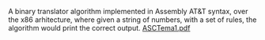 
A binary translator algorithm implemented in Assembly AT&T syntax, over the x86 arhitecture, where given a string of numbers, with a set of rules, the algorithm would print the correct output.
[ASCTema1.pdf](https://github.com/DBojneagu/Binary-Translator-Assembly/files/8822536/ASCTema1.pdf)

